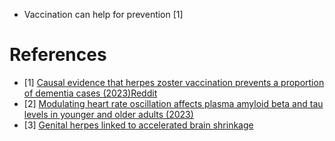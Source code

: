 - Vaccination can help for prevention [1]

# References
- [1] [Causal evidence that herpes zoster vaccination prevents a proportion of dementia cases (2023)](https://www.medrxiv.org/content/10.1101/2023.05.23.23290253v1)[Reddit](https://www.reddit.com/r/longevity/comments/13sgee5/causal_evidence_that_herpes_zoster_vaccination/)
- [2] [Modulating heart rate oscillation affects plasma amyloid beta and tau levels in younger and older adults (2023)](https://www.nature.com/articles/s41598-023-30167-0)
- [3] [Genital herpes linked to accelerated brain shrinkage](https://www.reddit.com/r/science/comments/17xlnpl/genital_herpes_linked_to_accelerated_brain/)